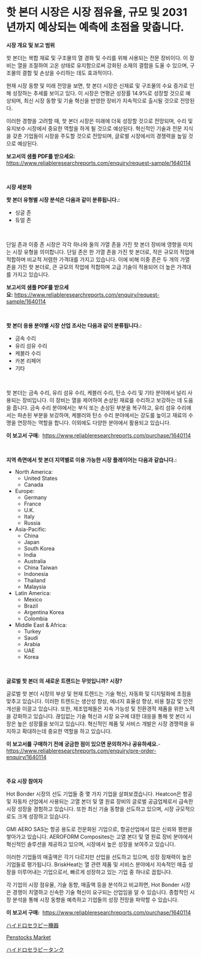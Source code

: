 <p><h1>핫 본더 시장은 시장 점유율, 규모 및 2031년까지 예상되는 예측에 초점을 맞춥니다.</h1></p><p><strong>시장 개요 및 보고 범위</strong></p>
<p><p>핫 본더는 복합 재료 및 구조물의 열 경화 및 수리를 위해 사용되는 전문 장비이다. 이 장비는 열을 조절하여 고온 상태로 유지함으로써 강화된 소재의 결합을 도울 수 있으며, 구조물의 결함 및 손상을 수리하는 데도 효과적이다.</p><p>현재 시장 동향 및 미래 전망을 보면, 핫 본더 시장은 신재료 및 구조물의 수요 증가로 인해 성장하는 추세를 보이고 있다. 이 시장은 연평균 성장률 14.9%로 성장할 것으로 예상되며, 최신 시장 동향 및 기술 혁신을 반영한 장비가 지속적으로 출시될 것으로 전망된다.</p><p>이러한 경향을 고려할 때, 핫 본더 시장은 미래에 더욱 성장할 것으로 전망되며, 수리 및 유지보수 시장에서 중요한 역할을 하게 될 것으로 예상된다. 혁신적인 기술과 전문 지식을 갖춘 기업들이 시장을 주도할 것으로 전망되며, 글로벌 시장에서의 경쟁력을 높일 것으로 예상된다.</p></p>
<p><strong>보고서의 샘플 PDF를 받으세요:</strong> <a href="https://www.reliableresearchreports.com/enquiry/request-sample/1640114">https://www.reliableresearchreports.com/enquiry/request-sample/1640114</a></p>
<p>&nbsp;</p>
<p><strong>시장 세분화</strong></p>
<p><strong>핫 본더 유형별 시장 분석은 다음과 같이 분류됩니다.:</strong></p>
<p><ul><li>싱글 존</li><li>듀얼 존</li></ul></p>
<p>&nbsp;</p>
<p><p>단일 존과 이중 존 시장은 각각 하나와 둘의 가열 존을 가진 핫 본더 장비에 영향을 미치는 시장 유형을 의미합니다. 단일 존은 한 가열 존을 가진 핫 본더로, 작은 규모의 작업에 적합하며 비교적 저렴한 가격대를 가지고 있습니다. 이에 비해 이중 존은 두 개의 가열 존을 가진 핫 본더로, 큰 규모의 작업에 적합하며 고급 기술이 적용되어 더 높은 가격대를 가지고 있습니다.</p></p>
<p><strong>보고서의 샘플 PDF를 받으세요:</strong>&nbsp;<a href="https://www.reliableresearchreports.com/enquiry/request-sample/1640114">https://www.reliableresearchreports.com/enquiry/request-sample/1640114</a></p>
<p>&nbsp;</p>
<p><strong> 핫 본더 응용 분야별 시장 산업 조사는 다음과 같이 분류됩니다.:</strong></p>
<p><ul><li>금속 수리</li><li>유리 섬유 수리</li><li>케블라 수리</li><li>카본 리페어</li><li>기타</li></ul></p>
<p>&nbsp;</p>
<p><p>핫 본더는 금속 수리, 유리 섬유 수리, 케블러 수리, 탄소 수리 및 기타 분야에서 널리 사용되는 장비입니다. 이 장비는 열을 제어하여 손상된 재료를 수리하고 보강하는 데 도움을 줍니다. 금속 수리 분야에서는 부식 또는 손상된 부분을 복구하고, 유리 섬유 수리에서는 파손된 부분을 보강하며, 케블러와 탄소 수리 분야에서는 강도를 높이고 재료의 수명을 연장하는 역할을 합니다. 이외에도 다양한 분야에서 활용되고 있습니다.</p></p>
<p><strong>이 보고서 구매:</strong>&nbsp; <a href="https://www.reliableresearchreports.com/purchase/1640114">https://www.reliableresearchreports.com/purchase/1640114</a></p>
<p>&nbsp;</p>
<p><strong>지역 측면에서 핫 본더 지역별로 이용 가능한 시장 플레이어는 다음과 같습니다.:</strong></p>
<p><ul>
    <li>
        North America:
        <ul>
            <li>United States</li>
            <li>Canada</li>
        </ul>
    </li>
    <li>
        Europe:
        <ul>
            <li>Germany</li>
            <li>France</li>
            <li>U.K.</li>
            <li>Italy</li>
            <li>Russia</li>
        </ul>
    </li>
    <li>
        Asia-Pacific:
        <ul>
            <li>China</li>
            <li>Japan</li>
            <li>South Korea</li>
            <li>India</li>
            <li>Australia</li>
            <li>China Taiwan</li>
            <li>Indonesia</li>
            <li>Thailand</li>
            <li>Malaysia</li>
        </ul>
    </li>
    <li>
        Latin America:
        <ul>
            <li>Mexico</li>
            <li>Brazil</li>
            <li>Argentina Korea</li>
            <li>Colombia</li>
        </ul>
    </li>
    <li>
        Middle East & Africa:
        <ul>
            <li>Turkey</li>
            <li>Saudi</li>
            <li>Arabia</li>
            <li>UAE</li>
            <li>Korea</li>
        </ul>
    </li>
    </ul></p>
<p>&nbsp;</p>
<p><strong>글로벌 핫 본더 의 새로운 트렌드는 무엇입니까? 시장?</strong></p>
<p><p>글로벌 핫 본더 시장의 부상 및 현재 트렌드는 기술 혁신, 자동화 및 디지털화에 초점을 맞추고 있습니다. 이러한 트렌드는 생산성 향상, 에너지 효율성 향상, 비용 절감 및 안전 개선을 이끌고 있습니다. 또한, 제조업체들은 지속 가능성 및 친환경적 제품을 위한 노력을 강화하고 있습니다. 끊임없는 기술 혁신과 시장 요구에 대한 대응을 통해 핫 본더 시장은 높은 성장률을 보이고 있습니다. 혁신적인 제품 및 서비스 개발은 시장 경쟁력을 유지하고 확대하는데 중요한 역할을 하고 있습니다.</p></p>
<p><strong>이 보고서를 구매하기 전에 궁금한 점이 있으면 문의하거나 공유하세요.</strong>- <a href="https://www.reliableresearchreports.com/enquiry/pre-order-enquiry/1640114">https://www.reliableresearchreports.com/enquiry/pre-order-enquiry/1640114</a></p>
<p>&nbsp;</p>
<p><strong>주요 시장 참여자</strong></p>
<p><p>Hot Bonder 시장의 선도 기업들 중 몇 가지 기업을 살펴보겠습니다. Heatcon은 항공 및 자동차 산업에서 사용되는 고열 본더 및 열 원료 장비의 글로벌 공급업체로서 급속한 시장 성장을 경험하고 있습니다. 또한 최신 기술 동향을 선도하고 있으며, 시장 규모적으로도 크게 성장하고 있습니다.</p><p>GMI AERO SAS는 항공 용도로 전문화된 기업으로, 항공산업에서 많은 신뢰와 평판을 쌓아가고 있습니다. AEROFORM Composites는 고열 본더 및 열 원료 장비 분야에서 혁신적인 솔루션을 제공하고 있으며, 시장에서 높은 성장을 보여주고 있습니다.</p><p>이러한 기업들의 매출액은 각기 다르지만 산업을 선도하고 있으며, 성장 잠재력이 높은 기업들로 평가됩니다. BriskHeat는 열 관련 제품 및 서비스 분야에서 지속적인 매출 성장을 이루어내는 기업으로서, 빠르게 성장하고 있는 기업 중 하나로 꼽힙니다.</p><p>각 기업의 시장 점유율, 기술 동향, 매출액 등을 분석하고 비교하면, Hot Bonder 시장은 경쟁이 치열하고 신속한 기술 혁신이 요구되는 산업임을 알 수 있습니다. 종합적인 시장 분석을 통해 시장 동향을 예측하고 기업들의 성장 전망을 파악할 수 있습니다.</p></p>
<p><strong>이 보고서 구매:</strong>&nbsp;&nbsp;<a href="https://www.reliableresearchreports.com/purchase/1640114">https://www.reliableresearchreports.com/purchase/1640114</a></p>
<p><p><a href="https://github.com/vlcostes/Market-Research-Report-List-1/blob/main/593685010184.md">ハイドロセラピー機器</a></p><p><a href="https://forested-sushi-9b0.notion.site/Penstocks-Market-Size-Focuses-on-Market-Dynamics-In-Depth-Analysis-and-Future-Projections-of-its-Ma-f8bd5172cebf4e73a2063ee9403d1c47">Penstocks Market</a></p><p><a href="https://github.com/EstaSprer20231/Market-Research-Report-List-1/blob/main/366500010185.md">ハイドロセラピータンク</a></p></p>

